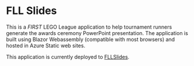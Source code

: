 # FLL Slides

This is a _FIRST_ LEGO League application to help tournament runners generate the awards ceremony PowerPoint presentation.
The application is built using Blazor Webassembly (compatible with most browsers) and hosted in Azure Static web sites.

This application is currently deployed to [FLLSlides](https://fllslides.merkel.net).
